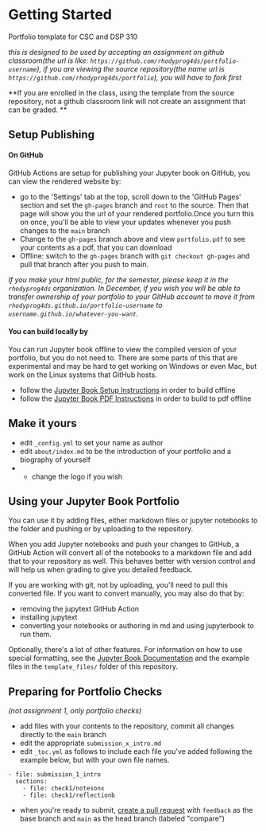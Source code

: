 # Getting Started


Portfolio template for CSC and DSP 310

_this is designed to be used by accepting an assignment on github classroom(the url is like: `https://github.com/rhodyprog4ds/portfolio-username`), if you are viewing the source repository(the name url is `https://github.com/rhodyprog4ds/portfolio`), you will have to fork first_

**If you are enrolled in the class, using the template from the source repository, not a github classroom link will not create an assignment that can be graded.  **

## Setup Publishing

#### On GitHub

GitHub Actions are setup for publishing your Jupyter book on GitHub, you can view the rendered website by:
  - go to the 'Settings' tab at the top, scroll down to the 'GitHub Pages' section and set the `gh-pages` branch and `root` to the source. Then that page will show you the url of your rendered portfolio.Once you turn this on once, you'll be able to view your updates whenever you push changes to the `main` branch
  - Change to the `gh-pages` branch above and view `portfolio.pdf` to see your contents as a pdf, that you can download
  - Offline: switch to the `gh-pages` branch with `git checkout gh-pages` and pull that branch after you push to main.

_If you make your html public, for the semester, please keep it in the `rhodyprog4ds` organization. In December, if you wish you will be able to transfer ownership of your portfolio to your GitHub account to move it from `rhodyprog4ds.github.io/portfolio-username` to `username.github.io/whatever-you-want`._


#### You can build locally by

You can run Jupyter book offline to view the compiled version of your portfolio, but you do not need to. There are some parts of this that are experimental and may be hard to get working on Windows or even Mac, but work on the Linux systems that GitHub hosts.
  - follow the [Jupyter Book Setup Instructions](https://jupyterbook.org/start/overview.html) in order to build offline
  - follow the [Jupyter Book PDF Instructions](https://jupyterbook.org/advanced/pdf.html) in order to build to pdf offline



## Make it yours

- edit `_config.yml` to set your name as author
- edit `about/index.md` to be the introduction of your portfolio and a biography of yourself
- - change the logo if you wish

## Using your Jupyter Book Portfolio

You can use it by adding files, either markdown files or jupyter notebooks to the folder and pushing or by uploading to the repository.

When you add Jupyter notebooks and push your changes to GitHub, a GitHub Action will convert all of the notebooks to a markdown file and add that to your repository as well. This behaves better with version control and will help us when grading to give you detailed feedback.  

If you are working with git, not by uploading, you'll need to pull this converted file. If you want to convert manually, you may also do that by:
- removing the jupytext GitHub Action
- installing jupytext
- converting your notebooks or authoring in md and using jupyterbook to run them.


Optionally, there's a lot of other features. For information on how to use special formatting, see the [Jupyter Book Documentation](https://jupyterbook.org/intro.html) and the example files in the `template_files/` folder of this repository.


## Preparing for Portfolio Checks
_(not assignment 1, only portfolio checks)_

- add files with your contents to the repository, commit all changes directly to the `main` branch
- edit the appropriate `submission_x_intro.md`
- edit `_toc.yml` as follows to include each file you've added following the example below, but with your own file names.
```
- file: submission_1_intro
  sections:
    - file: check1/notesonx
    - file: check1/reflectionb
```
- when you're ready to submit, [create a pull request](https://docs.github.com/en/github/collaborating-with-issues-and-pull-requests/creating-a-pull-request) with `feedback` as the base branch and `main` as the head branch (labeled "compare")
